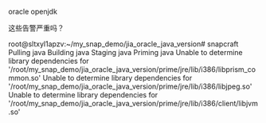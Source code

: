 


oracle openjdk


这些告警严重吗？

root@sltxyl1apzv:~/my_snap_demo/jia_oracle_java_version# snapcraft
Pulling java
Building java
Staging java
Priming java
Unable to determine library dependencies for '/root/my_snap_demo/jia_oracle_java_version/prime/jre/lib/i386/libprism_common.so'
Unable to determine library dependencies for '/root/my_snap_demo/jia_oracle_java_version/prime/jre/lib/i386/libjpeg.so'
Unable to determine library dependencies for '/root/my_snap_demo/jia_oracle_java_version/prime/jre/lib/i386/client/libjvm.so'


